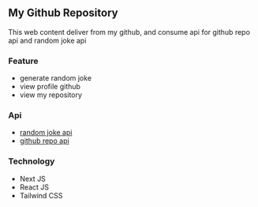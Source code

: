 ## My Github Repository
This web content deliver from my github, and consume api for github repo api and random joke api

### Feature
- generate random joke
- view profile github
- view my repository

### Api
- [random joke api](https://icanhazdadjoke.com)
- [github repo api](https://docs.github.com/en/rest/repos)

### Technology
- Next JS
- React JS
- Tailwind CSS